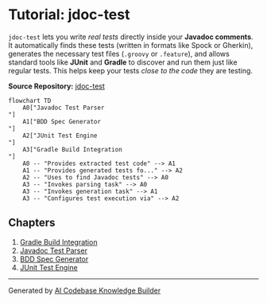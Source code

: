 # Tutorial: jdoc-test

`jdoc-test` lets you write *real tests* directly inside your **Javadoc comments**.
It automatically finds these tests (written in formats like Spock or Gherkin), generates the necessary test files (`.groovy` or `.feature`), and allows standard tools like **JUnit** and **Gradle** to discover and run them just like regular tests.
This helps keep your tests *close to the code* they are testing.


**Source Repository:** [jdoc-test](https://github.com/boolivar/jdoc-test)

```mermaid
flowchart TD
    A0["Javadoc Test Parser
"]
    A1["BDD Spec Generator
"]
    A2["JUnit Test Engine
"]
    A3["Gradle Build Integration
"]
    A0 -- "Provides extracted test code" --> A1
    A1 -- "Provides generated tests fo..." --> A2
    A2 -- "Uses to find Javadoc tests" --> A0
    A3 -- "Invokes parsing task" --> A0
    A3 -- "Invokes generation task" --> A1
    A3 -- "Configures test execution via" --> A2
```

## Chapters

1. [Gradle Build Integration
](01_gradle_build_integration_.md)
2. [Javadoc Test Parser
](02_javadoc_test_parser_.md)
3. [BDD Spec Generator
](03_bdd_spec_generator_.md)
4. [JUnit Test Engine
](04_junit_test_engine_.md)


---

Generated by [AI Codebase Knowledge Builder](https://github.com/The-Pocket/Tutorial-Codebase-Knowledge)